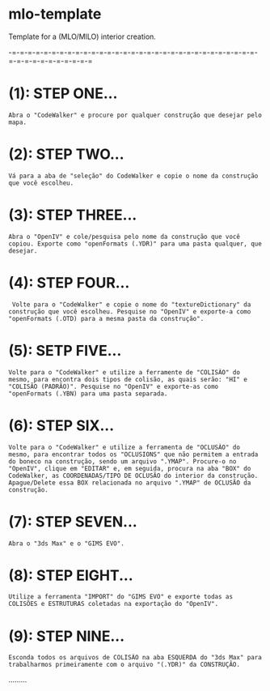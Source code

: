 # mlo-template
Template for a (MLO/MILO) interior creation.

-=-=-=-=-=-=-=-=-=-=-=-=-=-=-=-=-=-=-=-=-=-=-=-=-=-=-=-=-=-=-=-=-=-=-=-=-=-=-=-=-=-=

# (1): STEP ONE...
	Abra o "CodeWalker" e procure por qualquer construção que desejar pelo mapa.

# (2): STEP TWO...
	Vá para a aba de "seleção" do CodeWalker e copie o nome da construção que você escolheu.

# (3): STEP THREE...
	Abra o "OpenIV" e cole/pesquisa pelo nome da construção que você copiou. Exporte como "openFormats (.YDR)" para uma pasta qualquer, que desejar.

# (4): STEP FOUR...
 	 Volte para o "CodeWalker" e copie o nome do "textureDictionary" da construção que você escolheu. Pesquise no "OpenIV" e exporte-a como "openFormats (.OTD) para a mesma pasta da construção".

# (5): SETP FIVE...
  	Volte para o "CodeWalker" e utilize a ferramente de "COLISÃO" do mesmo, para encontra dois tipos de colisão, as quais serão: "HI" e "COLISÃO (PADRÃO)". Pesquise no "OpenIV" e exporte-as como "openFormats (.YBN) para uma pasta separada.

# (6): STEP SIX...
  	Volte para o "CodeWalker" e utilize a ferramenta de "OCLUSÃO" do mesmo, para encontrar todos os "OCLUSIONS" que não permitem a entrada do boneco na construção, sendo um arquivo ".YMAP". Procure-o no "OpenIV", clique em "EDITAR" e, em seguida, procura na aba "BOX" do CodeWalker, as COORDENADAS/TIPO DE OCLUSÃO do interior da construção. Apague/Delete essa BOX relacionada no arquivo ".YMAP" de OCLUSÃO da construção.

# (7): STEP SEVEN...
  	Abra o "3ds Max" e o "GIMS EVO".

# (8): STEP EIGHT...
  	Utilize a ferramenta "IMPORT" do "GIMS EVO" e exporte todas as COLISÕES e ESTRUTURAS coletadas na exportação do "OpenIV".
		
# (9): STEP NINE...
  	Esconda todos os arquivos de COLISÃO na aba ESQUERDA do "3ds Max" para trabalharmos primeiramente com o arquivo "(.YDR)" da CONSTRUÇÃO.
  
.........
